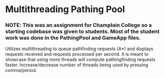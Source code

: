 # Multithreading Pathing Pool
### NOTE: This was an assignment for Champlain College so a starting codebase was given to students. Most of the student work was done in the PathingPool and GameApp files.
Utilizes multithreading to queue pathfinding requests (A*) and displays requests received and requests processed per second. It is meant to showcase that using more threads will compute pathingfinding requests faster. Increase/decrease number of threads being used by pressing comma/period.
